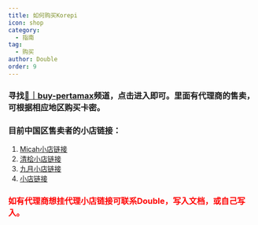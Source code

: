 ```yaml
---
title: 如何购买Korepi
icon: shop
category:
  - 指南
tag:
  - 购买
author: Double
order: 9
---
```


### 寻找[🔑｜buy-pertamax](https://discord.com/channels/1069057220802781265/1204755981834129439)频道，点击进入即可。里面有代理商的售卖，可根据相应地区购买卡密。
### 目前中国区售卖者的小店链接：

1. [Micah小店链接]( https://fk.535888.xyz/)
2. [清桧小店链接](https://c.fakamiao.com/shopDetail/195)
3. [九月小店链接](https://c.fakamiao.com/shopDetail/591)
4. [小店链接](https://yna.imiku.net/?)

### <span style="color:red;">如有代理商想挂代理小店链接可联系Double，写入文档，或自己写入。</span>